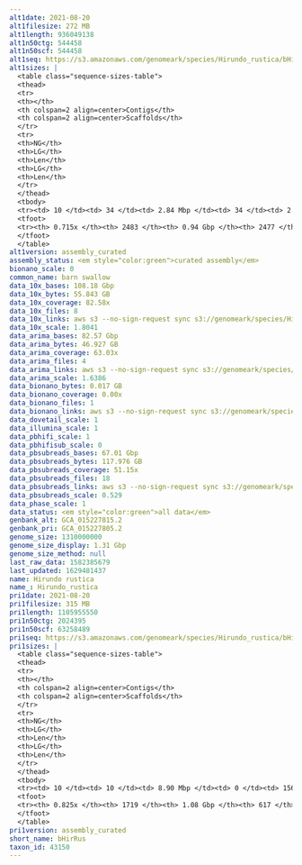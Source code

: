 ```yaml
---
alt1date: 2021-08-20
alt1filesize: 272 MB
alt1length: 936049138
alt1n50ctg: 544458
alt1n50scf: 544458
alt1seq: https://s3.amazonaws.com/genomeark/species/Hirundo_rustica/bHirRus1/assembly_curated/bHirRus1.alt.cur.20210820.fasta.gz
alt1sizes: |
  <table class="sequence-sizes-table">
  <thead>
  <tr>
  <th></th>
  <th colspan=2 align=center>Contigs</th>
  <th colspan=2 align=center>Scaffolds</th>
  </tr>
  <tr>
  <th>NG</th>
  <th>LG</th>
  <th>Len</th>
  <th>LG</th>
  <th>Len</th>
  </tr>
  </thead>
  <tbody>
  <tr><td> 10 </td><td> 34 </td><td> 2.84 Mbp </td><td> 34 </td><td> 2.84 Mbp </td></tr>  <tr><td> 20 </td><td> 93 </td><td> 1.78 Mbp </td><td> 93 </td><td> 1.78 Mbp </td></tr>  <tr><td> 30 </td><td> 183 </td><td> 1.19 Mbp </td><td> 183 </td><td> 1.19 Mbp </td></tr>  <tr><td> 40 </td><td> 312 </td><td> 0.84 Mbp </td><td> 312 </td><td> 0.84 Mbp </td></tr>  <tr style="background-color:#cccccc;"><td> 50 </td><td> 507 </td><td> 0.54 Mbp </td><td> 507 </td><td> 0.54 Mbp </td></tr>  <tr><td> 60 </td><td> 838 </td><td> 0.28 Mbp </td><td> 838 </td><td> 0.28 Mbp </td></tr>  <tr><td> 70 </td><td> 1851 </td><td> 52.09 Kbp </td><td> 1850 </td><td> 52.42 Kbp </td></tr>  <tr><td> 80 </td><td> - </td><td> - </td><td> - </td><td> - </td></tr>  <tr><td> 90 </td><td> - </td><td> - </td><td> - </td><td> - </td></tr>  <tr><td> 100 </td><td> - </td><td> - </td><td> - </td><td> - </td></tr>  </tbody>
  <tfoot>
  <tr><th> 0.715x </th><th> 2483 </th><th> 0.94 Gbp </th><th> 2477 </th><th> 0.94 Gbp </th></tr>
  </tfoot>
  </table>
alt1version: assembly_curated
assembly_status: <em style="color:green">curated assembly</em>
bionano_scale: 0
common_name: barn swallow
data_10x_bases: 108.18 Gbp
data_10x_bytes: 55.843 GB
data_10x_coverage: 82.58x
data_10x_files: 8
data_10x_links: aws s3 --no-sign-request sync s3://genomeark/species/Hirundo_rustica/bHirRus1/genomic_data/10x/ .<br>
data_10x_scale: 1.8041
data_arima_bases: 82.57 Gbp
data_arima_bytes: 46.927 GB
data_arima_coverage: 63.03x
data_arima_files: 4
data_arima_links: aws s3 --no-sign-request sync s3://genomeark/species/Hirundo_rustica/bHirRus1/genomic_data/arima/ .<br>
data_arima_scale: 1.6386
data_bionano_bytes: 0.017 GB
data_bionano_coverage: 0.00x
data_bionano_files: 1
data_bionano_links: aws s3 --no-sign-request sync s3://genomeark/species/Hirundo_rustica/bHirRus1/genomic_data/bionano/ .<br>
data_dovetail_scale: 1
data_illumina_scale: 1
data_pbhifi_scale: 1
data_pbhifisub_scale: 0
data_pbsubreads_bases: 67.01 Gbp
data_pbsubreads_bytes: 117.976 GB
data_pbsubreads_coverage: 51.15x
data_pbsubreads_files: 18
data_pbsubreads_links: aws s3 --no-sign-request sync s3://genomeark/species/Hirundo_rustica/bHirRus1/genomic_data/pacbio/ . --exclude "*ccs*bam*"<br>
data_pbsubreads_scale: 0.529
data_phase_scale: 1
data_status: <em style="color:green">all data</em>
genbank_alt: GCA_015227815.2
genbank_pri: GCA_015227805.2
genome_size: 1310000000
genome_size_display: 1.31 Gbp
genome_size_method: null
last_raw_data: 1582385679
last_updated: 1629481437
name: Hirundo rustica
name_: Hirundo_rustica
pri1date: 2021-08-20
pri1filesize: 315 MB
pri1length: 1105955550
pri1n50ctg: 2024395
pri1n50scf: 63258489
pri1seq: https://s3.amazonaws.com/genomeark/species/Hirundo_rustica/bHirRus1/assembly_curated/bHirRus1.pri.cur.20210820.fasta.gz
pri1sizes: |
  <table class="sequence-sizes-table">
  <thead>
  <tr>
  <th></th>
  <th colspan=2 align=center>Contigs</th>
  <th colspan=2 align=center>Scaffolds</th>
  </tr>
  <tr>
  <th>NG</th>
  <th>LG</th>
  <th>Len</th>
  <th>LG</th>
  <th>Len</th>
  </tr>
  </thead>
  <tbody>
  <tr><td> 10 </td><td> 10 </td><td> 8.90 Mbp </td><td> 0 </td><td> 156.04 Mbp </td></tr>  <tr><td> 20 </td><td> 28 </td><td> 6.24 Mbp </td><td> 1 </td><td> 119.02 Mbp </td></tr>  <tr><td> 30 </td><td> 55 </td><td> 4.02 Mbp </td><td> 3 </td><td> 90.13 Mbp </td></tr>  <tr><td> 40 </td><td> 94 </td><td> 2.89 Mbp </td><td> 4 </td><td> 76.19 Mbp </td></tr>  <tr style="background-color:#cccccc;"><td> 50 </td><td> 147 </td><td style="background-color:#88ff88;"> 2.02 Mbp </td><td> 6 </td><td style="background-color:#88ff88;"> 63.26 Mbp </td></tr>  <tr><td> 60 </td><td> 228 </td><td> 1.29 Mbp </td><td> 9 </td><td> 31.70 Mbp </td></tr>  <tr><td> 70 </td><td> 375 </td><td> 0.61 Mbp </td><td> 14 </td><td> 20.27 Mbp </td></tr>  <tr><td> 80 </td><td> 814 </td><td> 0.11 Mbp </td><td> 25 </td><td> 6.84 Mbp </td></tr>  <tr><td> 90 </td><td> - </td><td> - </td><td> - </td><td> - </td></tr>  <tr><td> 100 </td><td> - </td><td> - </td><td> - </td><td> - </td></tr>  </tbody>
  <tfoot>
  <tr><th> 0.825x </th><th> 1719 </th><th> 1.08 Gbp </th><th> 617 </th><th> 1.11 Gbp </th></tr>
  </tfoot>
  </table>
pri1version: assembly_curated
short_name: bHirRus
taxon_id: 43150
---
```

